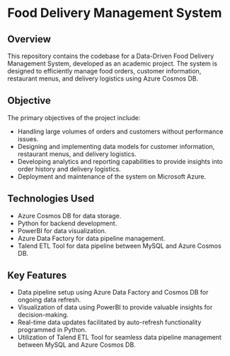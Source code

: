 # Food Delivery Management System

## Overview
This repository contains the codebase for a Data-Driven Food Delivery Management System, developed as an academic project. The system is designed to efficiently manage food orders, customer information, restaurant menus, and delivery logistics using Azure Cosmos DB.

## Objective
The primary objectives of the project include:
- Handling large volumes of orders and customers without performance issues.
- Designing and implementing data models for customer information, restaurant menus, and delivery logistics.
- Developing analytics and reporting capabilities to provide insights into order history and delivery logistics.
- Deployment and maintenance of the system on Microsoft Azure.

## Technologies Used
- Azure Cosmos DB for data storage.
- Python for backend development.
- PowerBI for data visualization.
- Azure Data Factory for data pipeline management.
- Talend ETL Tool for data pipeline between MySQL and Azure Cosmos DB.

## Key Features
- Data pipeline setup using Azure Data Factory and Cosmos DB for ongoing data refresh.
- Visualization of data using PowerBI to provide valuable insights for decision-making.
- Real-time data updates facilitated by auto-refresh functionality programmed in Python.
- Utilization of Talend ETL Tool for seamless data pipeline management between MySQL and Azure Cosmos DB.
